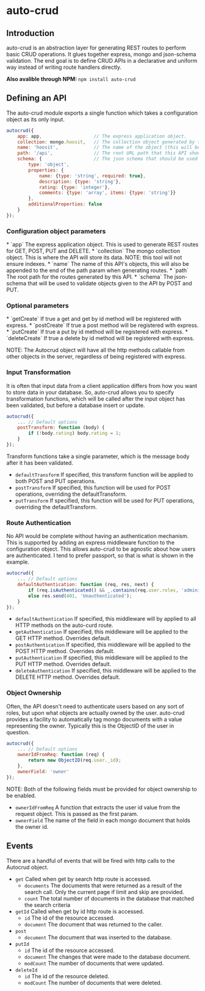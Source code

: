 <h1>auto-crud</h1>

<h2>Introduction</h2>
auto-crud is an abstraction layer for generating REST routes to perform basic CRUD operations.  It glues together
express, mongo and json-schema validation.  The end goal is to define CRUD APIs in a declarative and uniform way
instead of writing route handlers directly.

<b>Also avalible through NPM: </b> `npm install auto-crud`

<h2>Defining an API</h2>
The auto-crud module exports a single function which takes a configuration object as its only input.

```javascript
autocrud({
    app: app,                   // The express application object.
    collection: mongo.hoosit,   // The collection object generated by the mongo driver.
    name: 'hoosit',             // The name of the object (this will be appended to the end of path).
    path: '/api',               // The root URL path that this API should be generated at.
    schema: {                   // The json schema that should be used for validation
        type: 'object',
        properties: {
            name: {type: 'string', required: true},
            description: {type: 'string'},
            rating: {type: 'integer'},
            comments: {type: 'array', items: {type: 'string'}}
        },
        additionalProperties: false
    }
});
```

<h3>Configuration object parameters</h3>
* `app` The express application object.  This is used to generate REST routes for GET, POST, PUT and DELETE.
* `collection` The mongo collection object.  This is where the API will store its data.  NOTE: this tool will not ensure indexes.
* `name` The name of this API's objects, this will also be appended to the end of the path param when generating routes.
* `path` The root path for the routes generated by this API.
* `schema` The json-schema that will be used to validate objects given to the API by POST and PUT.

<h3>Optional parameters</h3>
* `getCreate` If true a get and get by id method will be registered with express.
* `postCreate` If true a post method will be registered with express.
* `putCreate` If true a put by id method will be registered with express.
* `deleteCreate` If true a delete by id method will be registered with express.

NOTE: The Autocrud object will have all the http methods callable from other objects in the server, regardless of being
registered with express.

<h3>Input Transformation</h3>
It is often that input data from a client application differs from how you want to store data in your database.  So,
auto-crud allows you to specify transformation functions, which will be called after the input object has been
validated, but before a database insert or update.

```javascript
autocrud({
    ... // Default options
    postTransform: function (body) {
        if (!body.rating) body.rating = 1;
    }
});
```

Transform functions take a single parameter, which is the message body after it has been validated.

* `defaultTransform` If specified, this transform function will be applied to both POST and PUT operations.
* `postTransform` If specified, this function will be used for POST operations, overriding the defaultTransform.
* `putTransform` If specified, this function will be used for PUT operations, overriding the defaultTransform.

<h3>Route Authentication</h3>
No API would be complete without having an authentication mechanism.  This is supported by adding an express middleware
function to the configuration object.  This allows auto-crud to be agnostic about how users are authenticated.  I tend
to prefer passport, so that is what is shown in the example.

```javascript
autocrud({
    ... // Default options
    defaultAuthentication: function (req, res, next) {
        if (req.isAuthenticated() && _.contains(req.user.roles, 'administrator')) next();
        else res.send(401, 'Unauthenticated');
    }
});
```

* `defaultAuthentication` If specified, this middleware will by applied to all HTTP methods on the auto-curd route.
* `getAuthentication` If specified, this middleware will be applied to the GET HTTP method.  Overrides default.
* `postAuthentication` If specified, this middleware will be applied to the POST HTTP method.  Overrides default.
* `putAuthentication` If specified, this middleware will be applied to the PUT HTTP method.  Overrides default.
* `deleteAuthentication` If specified, this middleware will be applied to the DELETE HTTP method.  Overrides default.

<h3>Object Ownership</h3>
Often, the API doesn't need to authenticate users based on any sort of roles, but upon what objects are actually owned
by the user.  auto-crud provides a facility to automatically tag mongo documents with a value representing the owner.
Typically this is the ObjectID of the user in question.

```javascript
autocrud({
    ... // Default options
    ownerIdFromReq: function (req) {
        return new ObjectID(req.user._id);
    },
    ownerField: 'owner'
});
```

NOTE: Both of the following fields must be provided for object ownership to be enabled.
* `ownerIdFromReq` A function that extracts the user id value from the request object.  This is passed as the first param.
* `ownerField` The name of the field in each mongo document that holds the owner id.

<h2>Events</h2>
There are a handful of events that will be fired with http calls to the Autocrud object.

* `get` Called when get by search http route is accessed.
    *  `documents` The documents that were returned as a result of the search call.  Only the current page if limit and
skip are provided.
    *  `count` The total number of documents in the database that matched the search criteria
* `getId` Called when get by id http route is accessed.
    *  `id` The id of the resource accessed.
    *  `document` The document that was returned to the caller.
* `post`
    *  `document` The document that was inserted to the database.
* `putId`
    *  `id` The id of the resource accessed.
    *  `document` The changes that were made to the database document.
    *  `modCount` The number of documents that were updated.
* `deleteId`
    *  `id` The id of the resource deleted.
    *  `modCount` The number of documents that were deleted.